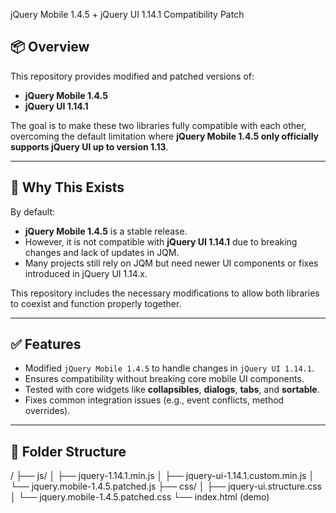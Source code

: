 jQuery Mobile 1.4.5 + jQuery UI 1.14.1 Compatibility Patch

## 📦 Overview

This repository provides modified and patched versions of:

- **jQuery Mobile 1.4.5**
- **jQuery UI 1.14.1**

The goal is to make these two libraries fully compatible with each other, overcoming the default limitation where **jQuery Mobile 1.4.5 only officially supports jQuery UI up to version 1.13**.

---

## 🔧 Why This Exists

By default:
- **jQuery Mobile 1.4.5** is a stable release.
- However, it is not compatible with **jQuery UI 1.14.1** due to breaking changes and lack of updates in JQM.
- Many projects still rely on JQM but need newer UI components or fixes introduced in jQuery UI 1.14.x.

This repository includes the necessary modifications to allow both libraries to coexist and function properly together.

---

## ✅ Features

- Modified `jQuery Mobile 1.4.5` to handle changes in `jQuery UI 1.14.1`.
- Ensures compatibility without breaking core mobile UI components.
- Tested with core widgets like **collapsibles**, **dialogs**, **tabs**, and **sortable**.
- Fixes common integration issues (e.g., event conflicts, method overrides).

---

## 📁 Folder Structure
/
├── js/
│ ├── jquery-1.14.1.min.js
│ ├── jquery-ui-1.14.1.custom.min.js
│ └── jquery.mobile-1.4.5.patched.js
├── css/
│ ├── jquery-ui.structure.css
│ └── jquery.mobile-1.4.5.patched.css
└── index.html (demo)
